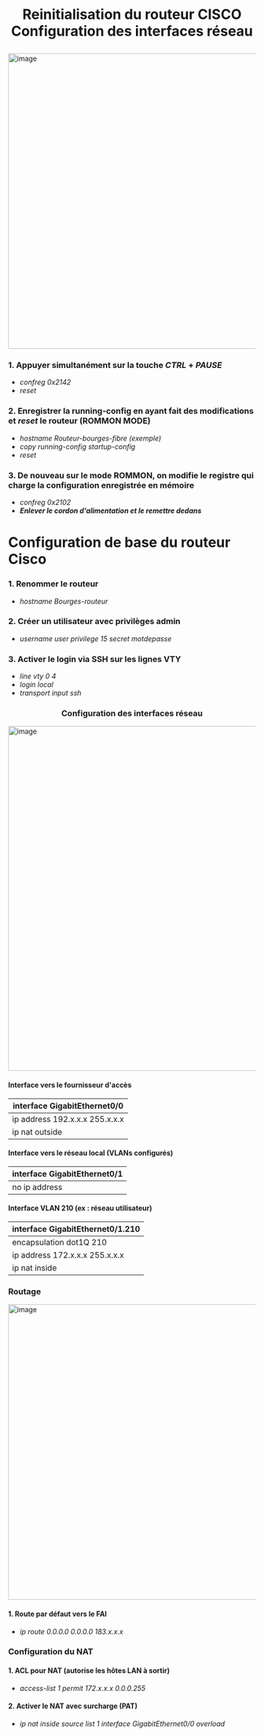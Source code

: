 # <p align="center">Reinitialisation du routeur CISCO Configuration des interfaces réseau</p>
<img width="1100" height="600" alt="image" src="https://github.com/user-attachments/assets/bae53d48-ddf7-4060-bdc2-7d8e9a99dfb8" />



### 1. Appuyer simultanément sur la touche *CTRL* + *PAUSE*
- *confreg 0x2142*
- *reset*

### 2. Enregistrer la running-config en ayant fait des modifications et *reset* le routeur (ROMMON MODE)
- *hostname Routeur-bourges-fibre (exemple)*
- *copy running-config startup-config*
- *reset*
  
### 3. De nouveau sur le mode ROMMON, on modifie le registre qui charge la configuration enregistrée en mémoire  
- *confreg 0x2102*
- ***Enlever le cordon d'alimentation et le remettre dedans***  


# Configuration de base du routeur Cisco


### 1. Renommer le routeur
- *hostname Bourges-routeur*

### 2. Créer un utilisateur avec privilèges admin
- *username user privilege 15 secret motdepasse*

### 3. Activer le login via SSH sur les lignes VTY
- *line vty 0 4*
- *login local*
- *transport input ssh*

### <p align="center">Configuration des interfaces réseau</p>
<img width="900" height="700" alt="image" src="https://github.com/user-attachments/assets/0e3b59af-9c27-4530-a9e2-d913e3ee79c3" />

#### Interface vers le fournisseur d'accès
| interface GigabitEthernet0/0|
| ------------ |
| ip address 192.x.x.x 255.x.x.x|
| ip nat outside  |

#### Interface vers le réseau local (VLANs configurés)
| interface GigabitEthernet0/1|
| ------------ |
| no ip address|

#### Interface VLAN 210 (ex : réseau utilisateur)
| interface GigabitEthernet0/1.210|
| ------------ |
| encapsulation dot1Q 210|
| ip address 172.x.x.x 255.x.x.x|
| ip nat inside |


### Routage
<img width="1100" height="600" alt="image" src="https://github.com/user-attachments/assets/16fe2fab-ca7d-40e1-a5d5-53327da81ae8" />


 #### 1. Route par défaut vers le FAI
- *ip route 0.0.0.0 0.0.0.0 183.x.x.x*


### Configuration du NAT


#### 1. ACL pour NAT (autorise les hôtes LAN à sortir)
- *access-list 1 permit 172.x.x.x 0.0.0.255*

#### 2. Activer le NAT avec surcharge (PAT)
- *ip nat inside source list 1 interface GigabitEthernet0/0 overload*